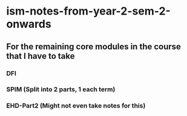 # ism-notes-from-year-2-sem-2-onwards  


## For the remaining core modules in the course that I have to take  

### DFI  

### SPIM (Split into 2 parts, 1 each term)  

### EHD-Part2 (Might not even take notes for this)  

### 